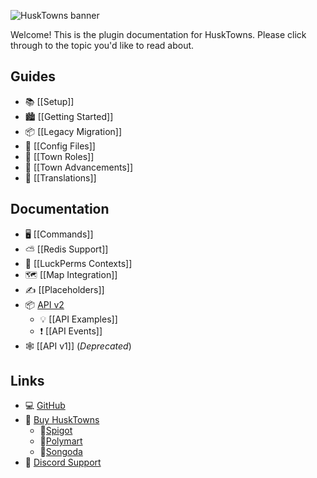 ![HuskTowns banner](https://raw.githubusercontent.com/WiIIiam278/HuskTowns/master/images/banner.png)

Welcome! This is the plugin documentation for HuskTowns. Please click through to the topic you'd like to read about.

## Guides
* 📚 [[Setup]]
* 🏙️ [[Getting Started]]
* 📦 [[Legacy Migration]]
* 📄 [[Config Files]]
* 🔨 [[Town Roles]]
* 🌟 [[Town Advancements]]
* 📝 [[Translations]]

## Documentation
* 🖥️ [[Commands]]
* ⛅ [[Redis Support]]
* 🧶 [[LuckPerms Contexts]]
* 🗺️ [[Map Integration]]
* ✍️ [[Placeholders]]
* 📦 [API v2](API)
  * 💡 [[API Examples]]
  * ❗ [[API Events]] 
* 🕸️ [[API v1]] (*Deprecated*)

## Links
* 💻 [GitHub](https://github.com/WiIIiam278/HuskTowns)
* 📂 [Buy HuskTowns](https://www.spigotmc.org/resources/husktowns.92672/)
  * 🛒[Spigot](https://www.spigotmc.org/resources/husktowns.92672/)
  * 🛒[Polymart](https://polymart.org/resource/husktowns.1056)
  * 🛒[Songoda](https://songoda.com/marketplace/product/husktowns-a-simple-bungee-compatible-towny-style-protection-plugin.622)
* 💬 [Discord Support](https://discord.gg/tVYhJfyDWG)